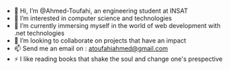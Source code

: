 - 👋 Hi, I’m @Ahmed-Toufahi, an engineering student at INSAT
- 👀 I’m interested in computer science and technologies
- 🌱 I’m currently immersing myself in the world of web development with .net technologies
- 💞️ I’m looking to collaborate on projects that have an impact
- 📫 Send me an email on : atoufahiahmed@gmail.com
- ⚡ I like reading books that shake the soul and change one's prespective
